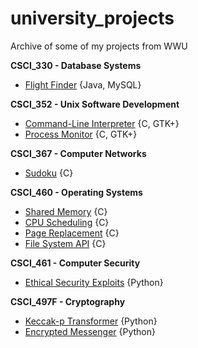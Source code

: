 # university_projects
Archive of some of my projects from WWU

**CSCI_330 - Database Systems**
- [Flight Finder](/csci330/flight_finder) {Java, MySQL}

**CSCI_352 - Unix Software Development**
- [Command-Line Interpreter](/csci352/cli) {C, GTK+}
- [Process Monitor](/csci352/procmonit) {C, GTK+}

**CSCI_367 - Computer Networks**
- [Sudoku](/csci367/sudoku) {C}

**CSCI_460 - Operating Systems**
- [Shared Memory](/csci460/shared_memory) {C}
- [CPU Scheduling](/csci460/cpu_scheduling) {C}
- [Page Replacement](/csci460/page_replacement) {C}
- [File System API](/csci460/file_system) {C}

**CSCI_461 - Computer Security**
- [Ethical Security Exploits](/csci461) {Python}

**CSCI_497F - Cryptography**
- [Keccak-p Transformer](/csci497f/keccak-p) {Python}
- [Encrypted Messenger](/csci497f/encrypted-messenger) {Python}
